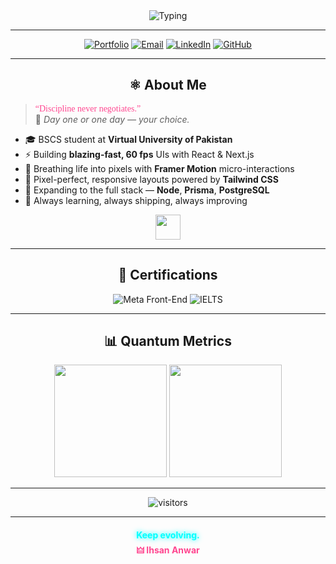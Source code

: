<div align="center">

<!-- =====  TYPING SUB  ===== -->
<img src="https://readme-typing-svg.herokuapp.com?font=Share+Tech+Mono&size=24&duration=2500&pause=800&color=00ffff&center=true&vCenter=true&width=700&lines=Frontend+Alchemist;React+⚛️+Next.js+▲+Tailwind+🌊;Always+Learning+🌱+Always+Building+🔥" alt="Typing">

</div>

---

<div align="center">

[![Portfolio](https://img.shields.io/badge/🏰_PORTFOLIO-0A0A0A?style=for-the-badge&logo=nextdotjs&logoColor=00ffff)](https://main-portfolio-seven-wine.vercel.app/)
[![Email](https://img.shields.io/badge/📡_EMAIL-0A0A0A?style=for-the-badge&logo=gmail&logoColor=ff4790)](mailto:ihsan.anwar4321@gmail.com)
[![LinkedIn](https://img.shields.io/badge/👾_LINKEDIN-0A0A0A?style=for-the-badge&logo=linkedin&logoColor=00ffff)](https://www.linkedin.com/in/ihsan-anwar-243964353/)
[![GitHub](https://img.shields.io/badge/🕳️_GITHUB-0A0A0A?style=for-the-badge&logo=github&logoColor=ffffff)](https://github.com/IHSAN-ANWAR)

</div>

---

## <div align="center"> ⚛️ About Me </div>

> <span style="color:#ff4790;font-family:Share Tech Mono">“Discipline never negotiates.”</span>  
> 🚀 *Day one or one day — your choice.*

- 🎓 BSCS student at **Virtual University of Pakistan**  
- ⚡ Building **blazing-fast, 60 fps** UIs with React & Next.js  
- 🧪 Breathing life into pixels with **Framer Motion** micro-interactions  
- 🎨 Pixel-perfect, responsive layouts powered by **Tailwind CSS**  
- 🌱 Expanding to the full stack — **Node**, **Prisma**, **PostgreSQL**  
- 🔭 Always learning, always shipping, always improving


<div align="center">

<img src="https://skillicons.dev/icons?i=html,css,js,react,nextjs,tailwind,vercel,git,github,vscode" height="40" />

</div>

---

## <div align="center"> 🏅 Certifications </div>

<div align="center">

![Meta Front-End](https://img.shields.io/badge/Meta-Front--End%20Developer-066eff?style=flat-square&logo=coursera&logoColor=white)
![IELTS](https://img.shields.io/badge/IELTS-Preparation-ff4790?style=flat-square&logo=coursera&logoColor=white)

</div>

---

## <div align="center"> 📊 Quantum Metrics </div>

<div align="center">
  <img height="180" src="https://github-readme-stats.vercel.app/api?username=IHSAN-ANWAR&show_icons=true&theme=radical&hide_border=true&bg_color=0d1117&title_color=00ffff&icon_color=ff4790&text_color=ffffff" />
  <img height="180" src="https://github-readme-streak-stats.herokuapp.com/?user=IHSAN-ANWAR&theme=radical&hide_border=true&background=0d1117&ring=00ffff&fire=ff4790&currStreakNum=ffffff" />
</div>

---

<div align="center">

![visitors](https://visitor-badge.laobi.icu/badge?page_id=IHSAN-ANWAR&style=flat-square&color=00ffff&title=Visitors&titleColor=ffffff)

</div>

---

<h4 align="center">
  <span style="color:#00ffff;text-shadow:0 0 8px">Keep evolving.</span>
  <br>
  <a href="https://main-portfolio-seven-wine.vercel.app/" style="text-decoration:none;color:#ff4790">🜲 Ihsan Anwar</a>
</h4>

